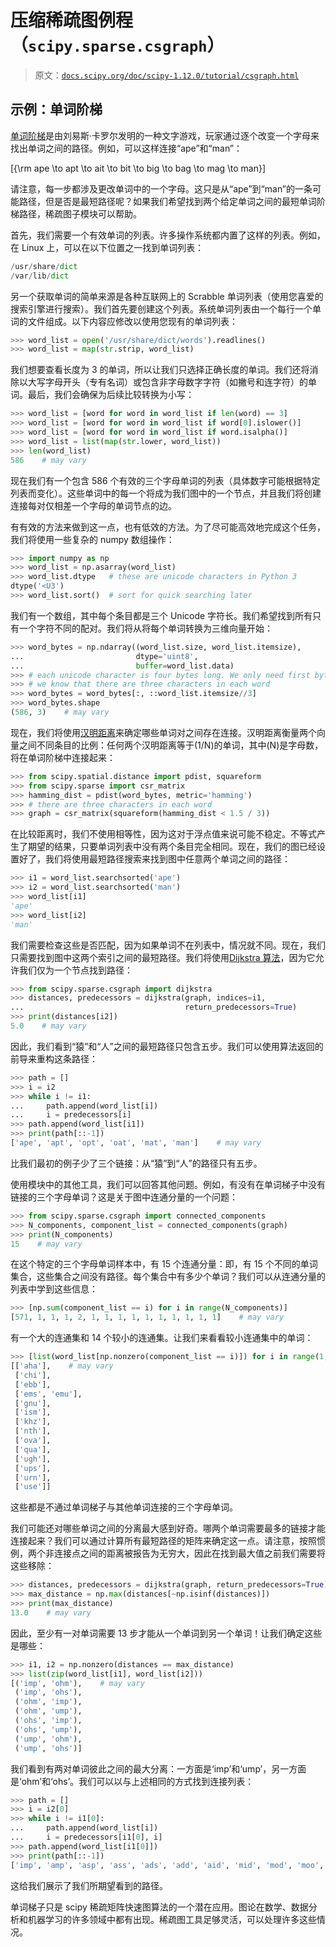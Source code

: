 # 压缩稀疏图例程（`scipy.sparse.csgraph`）

> 原文：[`docs.scipy.org/doc/scipy-1.12.0/tutorial/csgraph.html`](https://docs.scipy.org/doc/scipy-1.12.0/tutorial/csgraph.html)

## 示例：单词阶梯

[单词阶梯](https://zh.wikipedia.org/wiki/Word_ladder)是由刘易斯·卡罗尔发明的一种文字游戏，玩家通过逐个改变一个字母来找出单词之间的路径。例如，可以这样连接“ape”和“man”：

\[{\rm ape \to apt \to ait \to bit \to big \to bag \to mag \to man}\]

请注意，每一步都涉及更改单词中的一个字母。这只是从“ape”到“man”的一条可能路径，但是否是最短路径呢？如果我们希望找到两个给定单词之间的最短单词阶梯路径，稀疏图子模块可以帮助。

首先，我们需要一个有效单词的列表。许多操作系统都内置了这样的列表。例如，在 Linux 上，可以在以下位置之一找到单词列表：

```py
/usr/share/dict
/var/lib/dict 
```

另一个获取单词的简单来源是各种互联网上的 Scrabble 单词列表（使用您喜爱的搜索引擎进行搜索）。我们首先要创建这个列表。系统单词列表由一个每行一个单词的文件组成。以下内容应修改以使用您现有的单词列表：

```py
>>> word_list = open('/usr/share/dict/words').readlines()
>>> word_list = map(str.strip, word_list) 
```

我们想要查看长度为 3 的单词，所以让我们只选择正确长度的单词。我们还将消除以大写字母开头（专有名词）或包含非字母数字字符（如撇号和连字符）的单词。最后，我们会确保为后续比较转换为小写：

```py
>>> word_list = [word for word in word_list if len(word) == 3]
>>> word_list = [word for word in word_list if word[0].islower()]
>>> word_list = [word for word in word_list if word.isalpha()]
>>> word_list = list(map(str.lower, word_list))
>>> len(word_list)
586    # may vary 
```

现在我们有一个包含 586 个有效的三个字母单词的列表（具体数字可能根据特定列表而变化）。这些单词中的每一个将成为我们图中的一个节点，并且我们将创建连接每对仅相差一个字母的单词节点的边。

有有效的方法来做到这一点，也有低效的方法。为了尽可能高效地完成这个任务，我们将使用一些复杂的 numpy 数组操作：

```py
>>> import numpy as np
>>> word_list = np.asarray(word_list)
>>> word_list.dtype   # these are unicode characters in Python 3
dtype('<U3')
>>> word_list.sort()  # sort for quick searching later 
```

我们有一个数组，其中每个条目都是三个 Unicode 字符长。我们希望找到所有只有一个字符不同的配对。我们将从将每个单词转换为三维向量开始：

```py
>>> word_bytes = np.ndarray((word_list.size, word_list.itemsize),
...                         dtype='uint8',
...                         buffer=word_list.data)
>>> # each unicode character is four bytes long. We only need first byte
>>> # we know that there are three characters in each word
>>> word_bytes = word_bytes[:, ::word_list.itemsize//3]
>>> word_bytes.shape
(586, 3)    # may vary 
```

现在，我们将使用[汉明距离](https://zh.wikipedia.org/wiki/汉明距离)来确定哪些单词对之间存在连接。汉明距离衡量两个向量之间不同条目的比例：任何两个汉明距离等于\(1/N\)的单词，其中\(N\)是字母数，将在单词阶梯中连接起来：

```py
>>> from scipy.spatial.distance import pdist, squareform
>>> from scipy.sparse import csr_matrix
>>> hamming_dist = pdist(word_bytes, metric='hamming')
>>> # there are three characters in each word
>>> graph = csr_matrix(squareform(hamming_dist < 1.5 / 3)) 
```

在比较距离时，我们不使用相等性，因为这对于浮点值来说可能不稳定。不等式产生了期望的结果，只要单词列表中没有两个条目完全相同。现在，我们的图已经设置好了，我们将使用最短路径搜索来找到图中任意两个单词之间的路径：

```py
>>> i1 = word_list.searchsorted('ape')
>>> i2 = word_list.searchsorted('man')
>>> word_list[i1]
'ape'
>>> word_list[i2]
'man' 
```

我们需要检查这些是否匹配，因为如果单词不在列表中，情况就不同。现在，我们只需要找到图中这两个索引之间的最短路径。我们将使用[Dijkstra 算法](https://en.wikipedia.org/wiki/Dijkstra%27s_algorithm)，因为它允许我们仅为一个节点找到路径：

```py
>>> from scipy.sparse.csgraph import dijkstra
>>> distances, predecessors = dijkstra(graph, indices=i1,
...                                    return_predecessors=True)
>>> print(distances[i2])
5.0    # may vary 
```

因此，我们看到“猿”和“人”之间的最短路径只包含五步。我们可以使用算法返回的前导来重构这条路径：

```py
>>> path = []
>>> i = i2
>>> while i != i1:
...     path.append(word_list[i])
...     i = predecessors[i]
>>> path.append(word_list[i1])
>>> print(path[::-1])
['ape', 'apt', 'opt', 'oat', 'mat', 'man']    # may vary 
```

比我们最初的例子少了三个链接：从“猿”到“人”的路径只有五步。

使用模块中的其他工具，我们可以回答其他问题。例如，有没有在单词梯子中没有链接的三个字母单词？这是关于图中连通分量的一个问题：

```py
>>> from scipy.sparse.csgraph import connected_components
>>> N_components, component_list = connected_components(graph)
>>> print(N_components)
15    # may vary 
```

在这个特定的三个字母单词样本中，有 15 个连通分量：即，有 15 个不同的单词集合，这些集合之间没有路径。每个集合中有多少个单词？我们可以从连通分量的列表中学到这些信息：

```py
>>> [np.sum(component_list == i) for i in range(N_components)]
[571, 1, 1, 1, 2, 1, 1, 1, 1, 1, 1, 1, 1, 1, 1]    # may vary 
```

有一个大的连通集和 14 个较小的连通集。让我们来看看较小连通集中的单词：

```py
>>> [list(word_list[np.nonzero(component_list == i)]) for i in range(1, N_components)]
[['aha'],    # may vary
 ['chi'],
 ['ebb'],
 ['ems', 'emu'],
 ['gnu'],
 ['ism'],
 ['khz'],
 ['nth'],
 ['ova'],
 ['qua'],
 ['ugh'],
 ['ups'],
 ['urn'],
 ['use']] 
```

这些都是不通过单词梯子与其他单词连接的三个字母单词。

我们可能还对哪些单词之间的分离最大感到好奇。哪两个单词需要最多的链接才能连接起来？我们可以通过计算所有最短路径的矩阵来确定这一点。请注意，按照惯例，两个非连接点之间的距离被报告为无穷大，因此在找到最大值之前我们需要将这些移除：

```py
>>> distances, predecessors = dijkstra(graph, return_predecessors=True)
>>> max_distance = np.max(distances[~np.isinf(distances)])
>>> print(max_distance)
13.0    # may vary 
```

因此，至少有一对单词需要 13 步才能从一个单词到另一个单词！让我们确定这些是哪些：

```py
>>> i1, i2 = np.nonzero(distances == max_distance)
>>> list(zip(word_list[i1], word_list[i2]))
[('imp', 'ohm'),    # may vary
 ('imp', 'ohs'),
 ('ohm', 'imp'),
 ('ohm', 'ump'),
 ('ohs', 'imp'),
 ('ohs', 'ump'),
 ('ump', 'ohm'),
 ('ump', 'ohs')] 
```

我们看到有两对单词彼此之间的最大分离：一方面是‘imp’和‘ump’，另一方面是‘ohm’和‘ohs’。我们可以以与上述相同的方式找到连接列表：

```py
>>> path = []
>>> i = i2[0]
>>> while i != i1[0]:
...     path.append(word_list[i])
...     i = predecessors[i1[0], i]
>>> path.append(word_list[i1[0]])
>>> print(path[::-1])
['imp', 'amp', 'asp', 'ass', 'ads', 'add', 'aid', 'mid', 'mod', 'moo', 'too', 'tho', 'oho', 'ohm']    # may vary 
```

这给我们展示了我们所期望看到的路径。

单词梯子只是 scipy 稀疏矩阵快速图算法的一个潜在应用。图论在数学、数据分析和机器学习的许多领域中都有出现。稀疏图工具足够灵活，可以处理许多这些情况。
